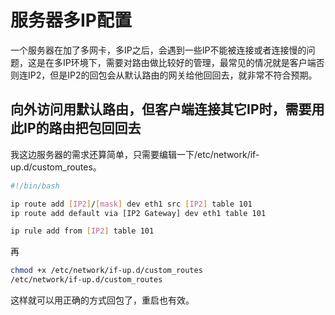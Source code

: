 # 服务器多IP配置
一个服务器在加了多网卡，多IP之后，会遇到一些IP不能被连接或者连接慢的问题，这是在多IP环境下，需要对路由做比较好的管理，最常见的情况就是客户端否则连IP2，但是IP2的回包会从默认路由的网关给他回回去，就非常不符合预期。

## 向外访问用默认路由，但客户端连接其它IP时，需要用此IP的路由把包回回去
我这边服务器的需求还算简单，只需要编辑一下/etc/network/if-up.d/custom_routes。
```sh
#!/bin/bash

ip route add [IP2]/[mask] dev eth1 src [IP2] table 101
ip route add default via [IP2 Gateway] dev eth1 table 101

ip rule add from [IP2] table 101
```
再
```sh
chmod +x /etc/network/if-up.d/custom_routes
/etc/network/if-up.d/custom_routes
```
这样就可以用正确的方式回包了，重启也有效。